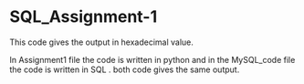 # SQL_Assignment-1

This code gives the output in hexadecimal value.

In Assignment1 file the code is written in python 
and  in the MySQL_code file the code is written in SQL .
both code gives the same output.
